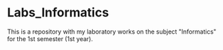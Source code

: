 # Labs_Informatics

This is a repository with my laboratory works on the subject "Informatics" for the 1st semester (1st year).
